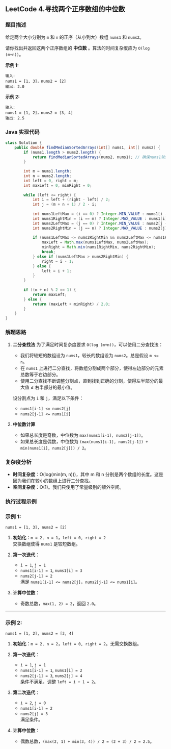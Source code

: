 ## LeetCode 4.寻找两个正序数组的中位数

### 题目描述
给定两个大小分别为 `m` 和 `n` 的正序（从小到大）数组 `nums1` 和 `nums2`。

请你找出并返回这两个正序数组的 **中位数** 。算法的时间复杂度应为 `O(log (m+n))`。

**示例 1:**
```
输入:
nums1 = [1, 3]，nums2 = [2]
输出: 2.0
```

**示例 2:**
```
输入:
nums1 = [1, 2]，nums2 = [3, 4]
输出: 2.5
```

### Java 实现代码
```java
class Solution {
    public double findMedianSortedArrays(int[] nums1, int[] nums2) {
        if (nums1.length > nums2.length) {
            return findMedianSortedArrays(nums2, nums1); // 确保nums1较短
        }
        
        int m = nums1.length;
        int n = nums2.length;
        int left = 0, right = m;
        int maxLeft = 0, minRight = 0;
        
        while (left <= right) {
            int i = left + (right - left) / 2;
            int j = (m + n + 1) / 2 - i;
            
            int nums1LeftMax = (i == 0) ? Integer.MIN_VALUE : nums1[i - 1];
            int nums1RightMin = (i == m) ? Integer.MAX_VALUE : nums1[i];
            int nums2LeftMax = (j == 0) ? Integer.MIN_VALUE : nums2[j - 1];
            int nums2RightMin = (j == n) ? Integer.MAX_VALUE : nums2[j];
            
            if (nums1LeftMax <= nums2RightMin && nums2LeftMax <= nums1RightMin) {
                maxLeft = Math.max(nums1LeftMax, nums2LeftMax);
                minRight = Math.min(nums1RightMin, nums2RightMin);
                break;
            } else if (nums1LeftMax > nums2RightMin) {
                right = i - 1;
            } else {
                left = i + 1;
            }
        }
        
        if ((m + n) % 2 == 1) {
            return maxLeft;
        } else {
            return (maxLeft + minRight) / 2.0;
        }
    }
}
```

### 解题思路
1.  **二分查找法**
    为了满足时间复杂度要求 `O(log (m+n))`，可以使用二分查找法：
    - 我们将较短的数组设为 `nums1`，较长的数组设为 `nums2`。总是假设 `m <= n`。
    - 在 `nums1` 上进行二分查找，将数组分割成两个部分，使得左边部分的元素总数等于右边部分。
    - 使用二分查找不断调整分割点，直到找到正确的分割，使得左半部分的最大值 ≤ 右半部分的最小值。

    设分割点为 `i` 和 `j`，满足以下条件：
    - `nums1[i-1] <= nums2[j]`
    - `nums2[j-1] <= nums1[i]`

2.  **中位数计算**
    - 如果总长度是奇数，中位数为 `max(nums1[i-1], nums2[j-1])`。
    - 如果总长度是偶数，中位数为 `(max(nums1[i-1], nums2[j-1]) + min(nums1[i], nums2[j])) / 2`。


### 复杂度分析
- **时间复杂度**：O(log(min(m, n)))，其中 m 和 n 分别是两个数组的长度。这是因为我们在较小的数组上进行二分查找。
- **空间复杂度**：O(1)。我们只使用了常量级别的额外空间。



### 执行过程示例
### 示例 1:
`nums1 = [1, 3], nums2 = [2]`

1. **初始化**：`m = 2, n = 1`，`left = 0, right = 2`  
   交换数组使得 `nums1` 是较短数组。

2. **第一次迭代**：  
   - `i = 1`, `j = 1`  
   - `nums1[i-1] = 1`, `nums1[i] = 3`  
   - `nums2[j-1] = 2`  
   满足 `nums1[i-1] <= nums2[j]`，`nums2[j-1] <= nums1[i]`。

3. **计算中位数**：
   - 奇数总数，`max(1, 2) = 2`，返回 `2.0`。

---

### 示例 2:
`nums1 = [1, 2], nums2 = [3, 4]`

1. **初始化**：`m = 2, n = 2`，`left = 0, right = 2`。无需交换数组。

2. **第一次迭代**：  
   - `i = 1`, `j = 1`  
   - `nums1[i-1] = 1`, `nums1[i] = 2`  
   - `nums2[j-1] = 3`, `nums2[j] = 4`  
   条件不满足，调整 `left = i + 1 = 2`。

3. **第二次迭代**：  
   - `i = 2`, `j = 0`  
   - `nums1[i-1] = 2`  
   - `nums2[j] = 3`  
   满足条件。

4. **计算中位数**：
   - 偶数总数，`(max(2, 1) + min(3, 4)) / 2 = (2 + 3) / 2 = 2.5`。
